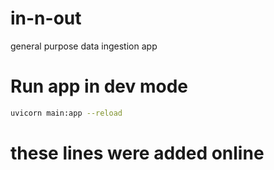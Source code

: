 # in-n-out
general purpose data ingestion app

# Run app in dev mode
```bash
uvicorn main:app --reload
```


# these lines were added online
